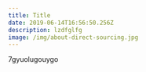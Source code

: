 ```yaml
---
title: Title
date: 2019-06-14T16:56:50.256Z
description: lzdfglfg
image: /img/about-direct-sourcing.jpg
---
```

7gyuolugouygo
